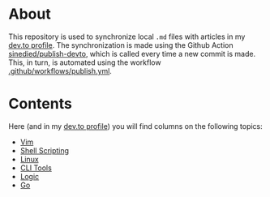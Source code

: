 # About

This repository is used to synchronize local `.md` files with articles in my [dev.to profile](https://dev.to/yxm). The synchronization is made using the Github Action [sinedied/publish-devto](https://github.com/sinedied/publish-devto), which is called every time a new commit is made. This, in turn, is automated using the workflow [.github/workflows/publish.yml](.github/workflows/publish.yml).

# Contents

Here (and in my [dev.to profile](https://dev.to/yxm)) you will find columns on the following topics:

* [Vim](posts/vim)
* [Shell Scripting](posts/shell)
* [Linux](posts/linux)
* [CLI Tools](posts/cli)
* [Logic](posts/logic)
* [Go](posts/go)


